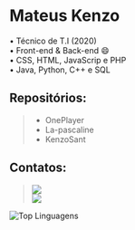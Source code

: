 # Mateus Kenzo


 • Técnico de T.I (2020) <br>
 • Front-end & Back-end 😄 <br>
 • CSS, HTML, JavaScrip e PHP <br>
 • Java, Python, C++ e SQL <br>

## Repositórios:
>- OnePlayer 
>- La-pascaline
>- KenzoSant

## Contatos:
> <div><a href="https://www.linkedin.com/in/mateus-kenzo-dos-santos" target="_blank"><img src="https://img.shields.io/badge/-LinkedIn-%230077B5?style=for-the-badge&logo=linkedin&logoColor=white" target="_blank"></a> <br>
> <a href = "mailto:mateuskenzo_santos@hotmail.com"><img src="https://img.shields.io/badge/-Email-%23333?style=for-the-badge&logo=Gmail&logoColor=white" target="_blank"></a></div>

![Top Linguagens](https://github-readme-stats.vercel.app/api/top-langs/?username=KenzoSant&layout=compact&langs_count=16&theme=synthwave)
<!--
**KenzoSant/KenzoSant** is a ✨ _special_ ✨ repository because its `README.md` (this file) appears on your GitHub profile.

Here are some ideas to get you started:

- 🔭 I’m currently working on ...
- 🌱 I’m currently learning ...
- 👯 I’m looking to collaborate on ...
- 🤔 I’m looking for help with ...
- 💬 Ask me about ...
- 📫 How to reach me: ...
- 😄 Pronouns: ...
- ⚡ Fun fact: ...
-->

